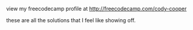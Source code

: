 view my freecodecamp profile at http://freecodecamp.com/cody-cooper

these are all the solutions that I feel like showing off.
